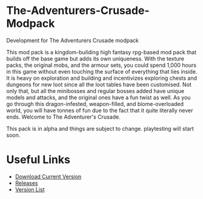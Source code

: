 # The-Adventurers-Crusade-Modpack
Development for The Adventurers Crusade modpack

This mod pack is a kingdom-building high fantasy rpg-based mod pack that builds off the base game but adds its own uniqueness. With the texture packs, the original mobs, and the armour sets, you could spend 1,000 hours in this game without even touching the surface of everything that lies inside. It is heavy on exploration and building and incentivizes exploring chests and dungeons for new loot since all the loot tables have been customised. Not only that, but all the minibosses and regular bosses added have unique models and attacks, and the original ones have a fun twist as well. As you go through this dragon-infested, weapon-filled, and biome-overloaded world, you will have tonnes of fun due to the fact that it quite literally never ends. Welcome to The Adventurer's Crusade.

This pack is in alpha and things are subject to change.
playtesting will start soon.

# Useful Links
- [Download Current Version](https://github.com/DalaisonTheBone2/The-Adventurers-Crusade-Modpack/releases/download/hotfix/TAC-1.0.3.1.0.3.zip)
- [Releases](https://github.com/DalaisonTheBone2/The-Adventurers-Crusade-Modpack/releases)
- [Version List](https://github.com/DalaisonTheBone2/The-Adventurers-Crusade-Modpack/tree/main/Versions)
